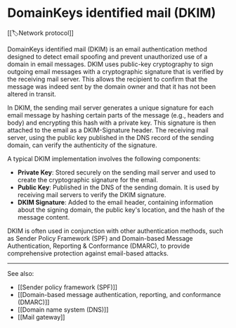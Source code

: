 
# DomainKeys identified mail (DKIM)

[[🏷️Network protocol]]

DomainKeys identified mail (DKIM) is an email authentication method designed to detect email spoofing and prevent unauthorized use of a domain in email messages. DKIM uses public-key cryptography to sign outgoing email messages with a cryptographic signature that is verified by the receiving mail server. This allows the recipient to confirm that the message was indeed sent by the domain owner and that it has not been altered in transit.

In DKIM, the sending mail server generates a unique signature for each email message by hashing certain parts of the message (e.g., headers and body) and encrypting this hash with a private key. This signature is then attached to the email as a DKIM-Signature header. The receiving mail server, using the public key published in the DNS record of the sending domain, can verify the authenticity of the signature.

A typical DKIM implementation involves the following components:

- **Private Key**: Stored securely on the sending mail server and used to create the cryptographic signature for the email.
- **Public Key**: Published in the DNS of the sending domain. It is used by receiving mail servers to verify the DKIM signature.
- **DKIM Signature**: Added to the email header, containing information about the signing domain, the public key's location, and the hash of the message content.

DKIM is often used in conjunction with other authentication methods, such as Sender Policy Framework (SPF) and Domain-based Message Authentication, Reporting & Conformance (DMARC), to provide comprehensive protection against email-based attacks.

---

See also:

- [[Sender policy framework (SPF)]]
- [[Domain-based message authentication, reporting, and conformance (DMARC)]]
- [[Domain name system (DNS)]]
- [[Mail gateway]]